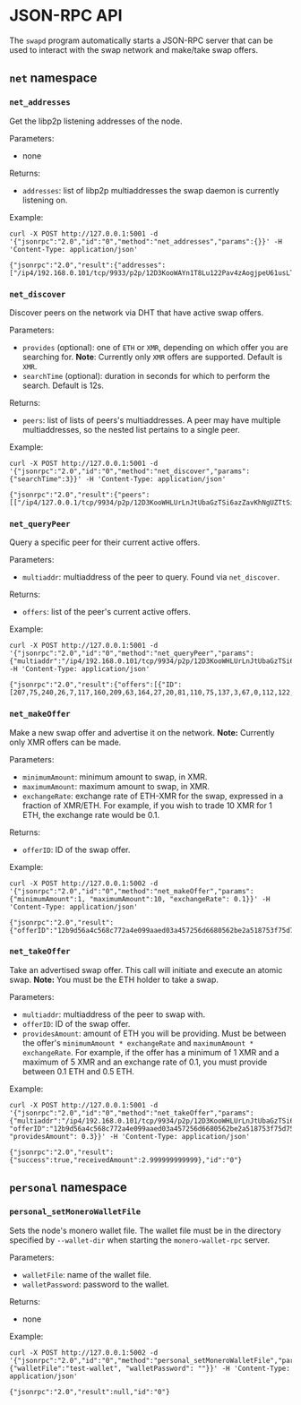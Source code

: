 # JSON-RPC API

The `swapd` program automatically starts a JSON-RPC server that can be used to interact with the swap network and make/take swap offers.

## `net` namespace

### `net_addresses`

Get the libp2p listening addresses of the node.

Parameters:
- none

Returns:
- `addresses`: list of libp2p multiaddresses the swap daemon is currently listening on.

Example:

```
curl -X POST http://127.0.0.1:5001 -d '{"jsonrpc":"2.0","id":"0","method":"net_addresses","params":{}}' -H 'Content-Type: application/json'
```

```
{"jsonrpc":"2.0","result":{"addresses":["/ip4/192.168.0.101/tcp/9933/p2p/12D3KooWAYn1T8Lu122Pav4zAogjpeU61usLTNZpLRNh9gCqY6X2","/ip4/127.0.0.1/tcp/9933/p2p/12D3KooWAYn1T8Lu122Pav4zAogjpeU61usLTNZpLRNh9gCqY6X2","/ip4/38.88.101.233/tcp/14815/p2p/12D3KooWAYn1T8Lu122Pav4zAogjpeU61usLTNZpLRNh9gCqY6X2"]},"id":"0"}
```

### `net_discover`

Discover peers on the network via DHT that have active swap offers.

Parameters:
- `provides` (optional): one of `ETH` or `XMR`, depending on which offer you are searching for. **Note**: Currently only `XMR` offers are supported. Default is `XMR`.
- `searchTime` (optional): duration in seconds for which to perform the search. Default is 12s.

Returns:
- `peers`: list of lists of peers's multiaddresses. A peer may have multiple multiaddresses, so the nested list pertains to a single peer.

Example:

```
curl -X POST http://127.0.0.1:5001 -d '{"jsonrpc":"2.0","id":"0","method":"net_discover","params":{"searchTime":3}}' -H 'Content-Type: application/json'
```

```
{"jsonrpc":"2.0","result":{"peers":[["/ip4/127.0.0.1/tcp/9934/p2p/12D3KooWHLUrLnJtUbaGzTSi6azZavKhNgUZTtSiUZ9Uy12v1eZ7","/ip4/192.168.0.101/tcp/9934/p2p/12D3KooWHLUrLnJtUbaGzTSi6azZavKhNgUZTtSiUZ9Uy12v1eZ7"]]},"id":"0"}
```

### `net_queryPeer`

Query a specific peer for their current active offers.

Parameters:
- `multiaddr`: multiaddress of the peer to query. Found via `net_discover`.

Returns:
- `offers`: list of the peer's current active offers.

Example:

```
curl -X POST http://127.0.0.1:5001 -d '{"jsonrpc":"2.0","id":"0","method":"net_queryPeer","params":{"multiaddr":"/ip4/192.168.0.101/tcp/9934/p2p/12D3KooWHLUrLnJtUbaGzTSi6azZavKhNgUZTtSiUZ9Uy12v1eZ7"}}' -H 'Content-Type: application/json'
```

```
{"jsonrpc":"2.0","result":{"offers":[{"ID":[207,75,240,26,7,117,160,209,63,164,27,20,81,110,75,137,3,67,0,112,122,23,84,224,217,155,101,246,203,111,255,185],"Provides":"XMR","MinimumAmount":0.1,"MaximumAmount":1,"ExchangeRate":0.05}]},"id":"0"}
```

### `net_makeOffer`

Make a new swap offer and advertise it on the network. **Note:** Currently only XMR offers can be made.

Parameters:
- `minimumAmount`: minimum amount to swap, in XMR.
- `maximumAmount`: maximum amount to swap, in XMR.
- `exchangeRate`: exchange rate of ETH-XMR for the swap, expressed in a fraction of XMR/ETH. For example, if you wish to trade 10 XMR for 1 ETH, the exchange rate would be 0.1.

Returns:
- `offerID`: ID of the swap offer.

Example:
```
curl -X POST http://127.0.0.1:5002 -d '{"jsonrpc":"2.0","id":"0","method":"net_makeOffer","params":{"minimumAmount":1, "maximumAmount":10, "exchangeRate": 0.1}}' -H 'Content-Type: application/json'
```

```
{"jsonrpc":"2.0","result":{"offerID":"12b9d56a4c568c772a4e099aaed03a457256d6680562be2a518753f75d75b7ad"},"id":"0"}
```


### `net_takeOffer`

Take an advertised swap offer. This call will initiate and execute an atomic swap. **Note:** You must be the ETH holder to take a swap.

Parameters:
- `multiaddr`: multiaddress of the peer to swap with.
- `offerID`: ID of the swap offer.
- `providesAmount`: amount of ETH you will be providing. Must be between the offer's `minimumAmount * exchangeRate` and `maximumAmount * exchangeRate`. For example, if the offer has a minimum of 1 XMR and a maximum of 5 XMR and an exchange rate of 0.1, you must provide between 0.1 ETH and 0.5 ETH.

Example:
```
curl -X POST http://127.0.0.1:5001 -d '{"jsonrpc":"2.0","id":"0","method":"net_takeOffer","params":{"multiaddr":"/ip4/192.168.0.101/tcp/9934/p2p/12D3KooWHLUrLnJtUbaGzTSi6azZavKhNgUZTtSiUZ9Uy12v1eZ7", "offerID":"12b9d56a4c568c772a4e099aaed03a457256d6680562be2a518753f75d75b7ad", "providesAmount": 0.3}}' -H 'Content-Type: application/json'
```

```
{"jsonrpc":"2.0","result":{"success":true,"receivedAmount":2.999999999999},"id":"0"}
```


## `personal` namespace

### `personal_setMoneroWalletFile`

Sets the node's monero wallet file. The wallet file must be in the directory specified by `--wallet-dir` when starting the `monero-wallet-rpc` server.

Parameters:
- `walletFile`: name of the wallet file.
- `walletPassword`: password to the wallet.

Returns:
- none

Example:
```
curl -X POST http://127.0.0.1:5002 -d '{"jsonrpc":"2.0","id":"0","method":"personal_setMoneroWalletFile","params":{"walletFile":"test-wallet", "walletPassword": ""}}' -H 'Content-Type: application/json'
```
```
{"jsonrpc":"2.0","result":null,"id":"0"}
```